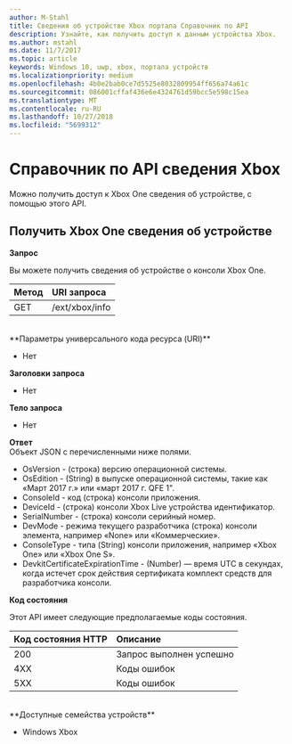 ```yaml
---
author: M-Stahl
title: Сведения об устройстве Xbox портала Справочник по API
description: Узнайте, как получить доступ к данным устройства Xbox.
ms.author: mstahl
ms.date: 11/7/2017
ms.topic: article
keywords: Windows 10, uwp, xbox, портала устройств
ms.localizationpriority: medium
ms.openlocfilehash: 4b0e2bab0ce7d5525e8032809954ff656a74a61c
ms.sourcegitcommit: 086001cffaf436e6e4324761d59bcc5e598c15ea
ms.translationtype: MT
ms.contentlocale: ru-RU
ms.lasthandoff: 10/27/2018
ms.locfileid: "5699312"
---
```

# <a name="xbox-info-api-reference"></a>Справочник по API сведения Xbox   
Можно получить доступ к Xbox One сведения об устройстве, с помощью этого API.

## <a name="get-xbox-one-device-information"></a>Получить Xbox One сведения об устройстве

**Запрос**

Вы можете получить сведения об устройстве о консоли Xbox One.

Метод      | URI запроса
:------     | :-----
GET | /ext/xbox/info
<br />
**Параметры универсального кода ресурса (URI)**

- Нет

**Заголовки запроса**

- Нет

**Тело запроса**

- Нет

**Ответ**   
Объект JSON с перечисленными ниже полями.

* OsVersion - (строка) версию операционной системы.
* OsEdition - (String) в выпуске операционной системы, такие как «Март 2017 г.» или «март 2017 г. QFE 1".
* ConsoleId - код (строка) консоли приложения.
* DeviceId - (строка) консоли Xbox Live устройства идентификатор.
* SerialNumber - (строка) консоли серийный номер.
* DevMode - режима текущего разработчика (строка) консоли элемента, например «None» или «Коммерческие».
* ConsoleType - типа (String) консоли приложения, например «Xbox One» или «Xbox One S».
* DevkitCertificateExpirationTime - (Number) — время UTC в секундах, когда истечет срок действия сертификата комплект средств для разработчика консоли.

**Код состояния**

Этот API имеет следующие предполагаемые коды состояния.

Код состояния HTTP      | Описание
:------     | :-----
200 | Запрос выполнен успешно
4XX | Коды ошибок
5XX | Коды ошибок

<br />
**Доступные семейства устройств**

* Windows Xbox